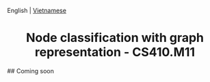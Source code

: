 English | [Vietnamese](README.md)
<h1 align="center">Node classification with graph representation  - CS410.M11</h1>
## Coming soon
